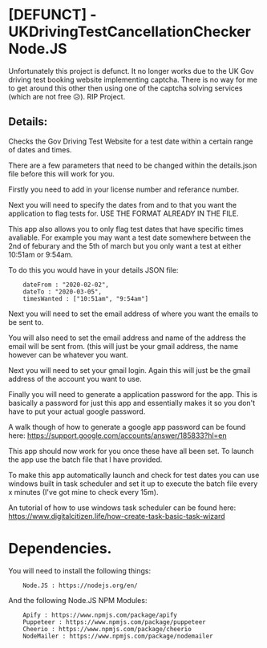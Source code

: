 # [DEFUNCT] -UKDrivingTestCancellationChecker Node.JS

Unfortunately this project is defunct. It no longer works due to the UK Gov driving test booking website implementing captcha. There is no way for me to get around this other then using one of the captcha solving services (which are not free 😥). RIP Project.

## Details:

Checks the Gov Driving Test Website for a test date within a certain range of dates and times.

There are a few parameters that need to be changed within the details.json file before this will work for you.

Firstly you need to add in your license number and referance number.

Next you will need to specify the dates from and to that you want the application to flag tests for. USE THE FORMAT ALREADY IN THE FILE.

This app also allows you to only flag test dates that have specific times avaliable. For example you may want a test date somewhere between the 2nd of feburary and the 5th of march but you only want a test at either 10:51am or 9:54am. 

To do this you would have in your details JSON file:

        dateFrom : "2020-02-02",
        dateTo : "2020-03-05",
        timesWanted : ["10:51am", "9:54am"]
        
Next you will need to set the email address of where you want the emails to be sent to.

You will also need to set the email address and name of the address the email will be sent from. (this will just be your gmail address, the name however can be whatever you want.

Next you will need to set your gmail login. Again this will just be the gmail address of the account you want to use.

Finally you will need to generate a application password for the app. This is basically a password for just this app and essentially makes it so you don't have to put your actual google password.

A walk though of how to generate a google app password can be found here: https://support.google.com/accounts/answer/185833?hl=en

This app should now work for you once these have all been set. To launch the app use the batch file that I have provided.

To make this app automatically launch and check for test dates you can use windows built in task scheduler and set it up to execute the batch file every x minutes (I've got mine to check every 15m).

An tutorial of how to use windows task scheduler can be found here: https://www.digitalcitizen.life/how-create-task-basic-task-wizard

# Dependencies.

You will need to install the following things:

        Node.JS : https://nodejs.org/en/
        
And the following Node.JS NPM Modules:

        Apify : https://www.npmjs.com/package/apify
        Puppeteer : https://www.npmjs.com/package/puppeteer
        Cheerio : https://www.npmjs.com/package/cheerio
        NodeMailer : https://www.npmjs.com/package/nodemailer
